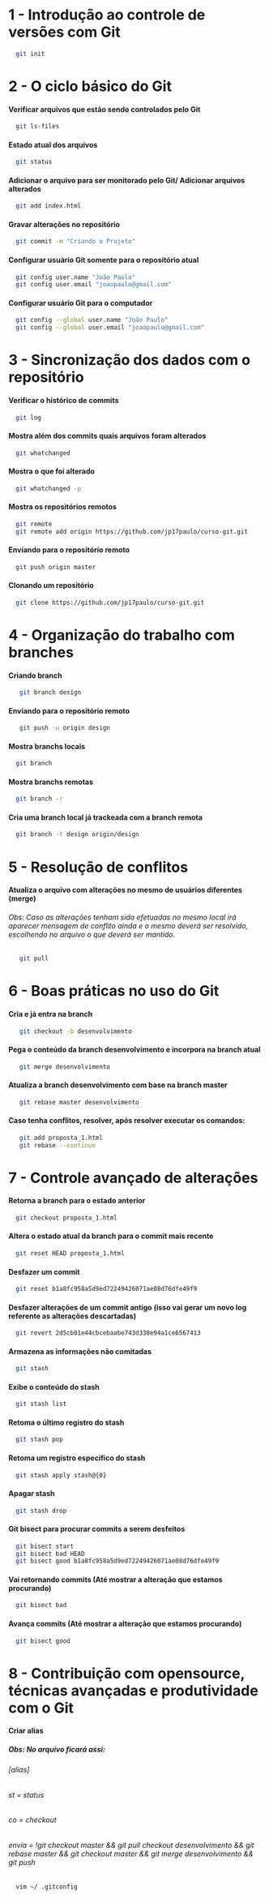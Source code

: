 # 1 - Introdução ao controle de versões com Git
``` bash 
  git init

```
# 2 - O ciclo básico do Git
#### Verificar arquivos que estão sendo controlados pelo Git
``` bash 
  git ls-files
```

#### Estado atual dos arquivos
``` bash 
  git status

```
#### Adicionar o arquivo para ser monitorado pelo Git/ Adicionar arquivos alterados
``` bash 
  git add index.html
```

#### Gravar alterações no repositório
``` bash 
  git commit -m "Criando o Projeto"
```

#### Configurar usuário Git somente para o repositório atual
``` bash 
  git config user.name "João Paulo"
  git config user.email "joaopaulo@gmail.com"
```

#### Configurar usuário Git para o computador
``` bash 
  git config --global user.name "João Paulo"
  git config --global user.email "joaopaulo@gmail.com"
```
# 3 -  Sincronização dos dados com o repositório
#### Verificar o histórico de commits
``` bash
  git log 
```

#### Mostra além dos commits quais arquivos foram alterados
``` bash
  git whatchanged
```

#### Mostra o que foi alterado
``` bash
  git whatchanged -p
```
#### Mostra os repositórios remotos
``` bash
  git remote
  git remote add origin https://github.com/jp17paulo/curso-git.git
```
#### Enviando para o repositório remoto
``` bash
  git push origin master
```
#### Clonando um repositório
``` bash
  git clone https://github.com/jp17paulo/curso-git.git
```
# 4 - Organização do trabalho com branches

#### Criando branch
``` bash
   git branch design
```

#### Enviando para o repositório remoto
``` bash
   git push -u origin design
```

#### Mostra branchs locais
``` bash
  git branch
```

#### Mostra branchs remotas
``` bash
  git branch -r
```

#### Cria uma branch local já trackeada com a branch remota
``` bash
  git branch -t design origin/design
```

# 5 - Resolução de conflitos
#### Atualiza o arquivo com alterações no mesmo de usuários diferentes (merge)
###### Obs: Caso as alterações tenham sido efetuadas no mesmo local irá aparecer mensagem de conflito ainda e o mesmo deverá ser resolvido, escolhendo no arquivo o que deverá ser mantido.
``` bash
   git pull
```
# 6 - Boas práticas no uso do Git

#### Cria e já entra na branch
``` bash
   git checkout -b desenvolvimento
```

#### Pega o conteúdo da branch desenvolvimento e incorpora na branch atual
``` bash
   git merge desenvolvimento
```

#### Atualiza a branch desenvolvimento com base na branch master
``` bash
   git rebase master desenvolvimento
```

#### Caso tenha conflitos, resolver, após resolver executar os comandos:
``` bash
   git add proposta_1.html
   git rebase --continue
```

# 7 - Controle avançado de alterações
#### Retorna a branch para o estado anterior
``` bash
  git checkout proposta_1.html
```
#### Altera o estado atual da branch para o commit mais recente
``` bash
  git reset HEAD proposta_1.html
```
#### Desfazer um commit 
``` bash
  git reset b1a8fc958a5d9ed72249426071ae08d76dfe49f9
```
#### Desfazer alterações de um commit antigo (isso vai gerar um novo log referente as alterações descartadas)
``` bash
  git revert 2d5cb01e44cbcebaabe743d338e94a1ce6567413
```

#### Armazena as informações não comitadas
``` bash
  git stash
```

#### Exibe o conteúdo do stash
``` bash
  git stash list
```

#### Retoma o último registro do stash
``` bash
  git stash pop
```

#### Retoma um registro específico do stash
``` bash
  git stash apply stash@{0}
```

#### Apagar stash
``` bash
  git stash drop
```

#### Git bisect para procurar commits a serem desfeitos
``` bash
  git bisect start
  git bisect bad HEAD
  git bisect good b1a8fc958a5d9ed72249426071ae08d76dfe49f9

```

#### Vai retornando commits (Até mostrar a alteração que estamos procurando)
``` bash
  git bisect bad
```

#### Avança commits (Até mostrar a alteração que estamos procurando)
``` bash
  git bisect good
```
# 8 - Contribuição com opensource, técnicas avançadas e produtividade com o Git

#### Criar alias
##### Obs: No arquivo ficará assi:
###### [alias]
###### st = status
###### co = checkout

###### envia = !git checkout master && git pull checkout desenvolvimento && git rebase master && git checkout master && git merge desenvolvimento && git push
``` bash
  vim ~/ .gitconfig
```

####
``` bash

```

####
``` bash

```

####
``` bash

```

####
``` bash

```

####
``` bash

```

####
``` bash

```

####
``` bash

```

####
``` bash

```

# 9 - Fazendo merges avançados com Cherry Pick

####
``` bash

```

####
``` bash

```

####
``` bash

```

####
``` bash

```

# 10 - Usando Git através de interfaces visuais

####
``` bash

```

####
``` bash

```

####
``` bash

```

####
``` bash

```


